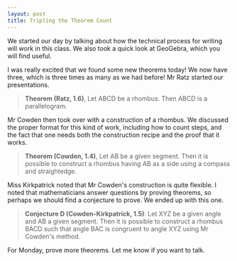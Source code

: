 ```yaml
---
layout: post
title: Tripling the Theorem Count
---
```


We started our day by talking about how the technical process for writing will
work in this class. We also took a quick look at GeoGebra, which you will find
useful.

I was really excited that we found some new theorems today! We now have three,
which is three times as many as we had before! Mr Ratz started our presentations.

> **Theorem (Ratz, 1.6)**, Let ABCD be a rhombus. Then ABCD is a parallelogram.

Mr Cowden then took over with a construction of a rhombus. We discussed the
proper format for this kind of work, including how to count steps, and the fact
that one needs both the construction recipe and the proof that it works.

> **Theorem (Cowden, 1.4)**, Let AB be a given segment. Then it is possible to
> construct a rhombus having AB as a side using a compass and straightedge.

Miss Kirkpatrick noted that Mr Cowden's construction is quite flexible. I noted
that mathematicians answer questions by proving theorems, so perhaps we should
find a conjecture to prove. We ended up with this one.

> **Conjecture D (Cowden-Kirkpatrick, 1.5)**: Let XYZ be a given angle and AB a given
> segment. Then it is possible to construct a rhombus BACD such that angle BAC is
> congruent to angle XYZ using Mr Cowden's method.

For Monday, prove more theorems. Let me know if you want to talk.
